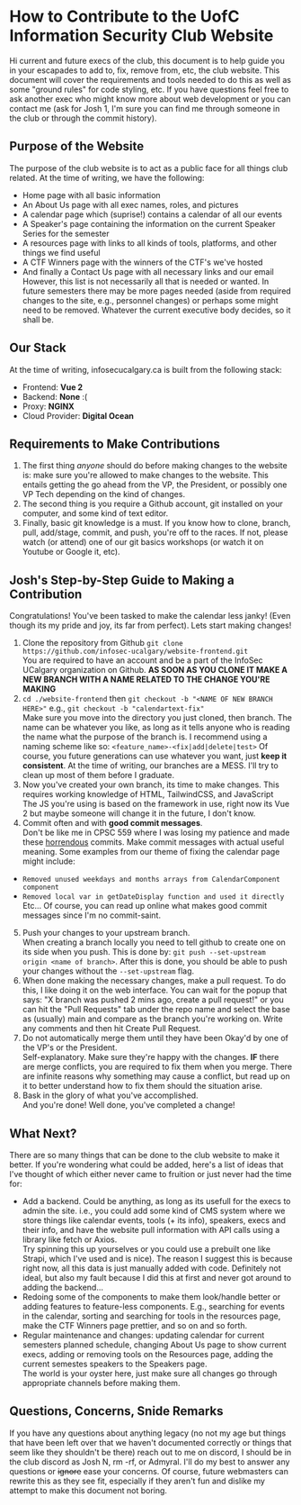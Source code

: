 # How to Contribute to the UofC Information Security Club Website
Hi current and future execs of the club, this document is to help guide you in your escapades to add to, fix, remove from, etc, the club website. 
This document will cover the requirements and tools needed to do this as well as some "ground rules" for code styling, etc. If you have questions feel free
to ask another exec who might know more about web development or you can contact me (ask for Josh 1, I'm sure you can find me through someone in the club or
through the commit history). 

## Purpose of the Website
The purpose of the club website is to act as a public face for all things club related. At the time of writing, we have the following:  
* Home page with all basic information
* An About Us page with all exec names, roles, and pictures
* A calendar page which (suprise!) contains a calendar of all our events
* A Speaker's page containing the information on the current Speaker Series for the semester
* A resources page with links to all kinds of tools, platforms, and other things we find useful
* A CTF Winners page with the winners of the CTF's we've hosted
* And finally a Contact Us page with all necessary links and our email
However, this list is not necessarily all that is needed or wanted. In future semesters there may be more pages needed (aside from required
changes to the site, e.g., personnel changes) or perhaps some might need to be removed. Whatever the current executive body decides, so it shall be.

## Our Stack
At the time of writing, infosecucalgary.ca is built from the following stack:
* Frontend: **Vue 2**
* Backend: **None** :(
* Proxy: **NGINX**
* Cloud Provider: **Digital Ocean**

## Requirements to Make Contributions
1. The first thing *anyone* should do before making changes to the website is: make sure you're allowed to make changes to the website. This entails
getting the go ahead from the VP, the President, or possibly one VP Tech depending on the kind of changes.
2. The second thing is you require a Github account, git installed on your computer, and some kind of text editor.
3. Finally, basic git knowledge is a must. If you know how to clone, branch, pull, add/stage, commit, and push, you're off to the races. If not, please 
watch (or attend) one of our git basics workshops (or watch it on Youtube or Google it, etc).

## Josh's Step-by-Step Guide to Making a Contribution
Congratulations! You've been tasked to make the calendar less janky! (Even though its my pride and joy, its far from perfect). Lets start making changes!
1. Clone the repository from Github
`git clone https://github.com/infosec-ucalgary/website-frontend.git`  
You are required to have an account and be a part of the InfoSec UCalgary organization on Github. 
**AS SOON AS YOU CLONE IT MAKE A NEW BRANCH WITH A NAME RELATED TO THE CHANGE YOU'RE MAKING**
2. `cd ./website-frontend` then `git checkout -b "<NAME OF NEW BRANCH HERE>"` e.g., `git checkout -b "calendartext-fix"`  
Make sure you move into the directory you just cloned, then branch. The name can be whatever you like, as long as it tells anyone who is reading the name
what the purpose of the branch is. I recommend using a naming scheme like so:
`<feature_name>-<fix|add|delete|test>`
Of course, you future generations can use whatever you want, just **keep it consistent**. At the time of writing, our branches are a MESS. I'll try to clean
up most of them before I graduate.  
3. Now you've created your own branch, its time to make changes. This requires working knowledge of HTML, TailwindCSS, and JavaScript  
The JS you're using is based on the framework in use, right now its Vue 2 but maybe someone will change it in the future, I don't know. 
4. Commit often and with **good commit messages**.  
Don't be like me in CPSC 559 where I was losing my patience and made these [horrendous](https://github.com/jdjnovak/CPSC559_Project/commits/main) commits. 
Make commit messages with actual useful meaning. Some examples from our theme of fixing the calendar page might include:  
* `Removed unused weekdays and months arrays from CalendarComponent component`
* `Removed local var in getDateDisplay function and used it directly`
Etc... Of course, you can read up online what makes good commit messages since I'm no commit-saint.
5. Push your changes to your upstream branch.  
When creating a branch locally you need to tell github to create one on its side when you push. This is done by: `git push --set-upstream origin <name of branch>`.
After this is done, you should be able to push your changes without the `--set-upstream` flag.
6. When done making the necessary changes, make a pull request.
To do this, I like doing it on the web interface. You can wait for the popup that says: "X branch was pushed 2 mins ago, create a pull request!" or you can hit the 
"Pull Requests" tab under the repo name and select the base as (usually) main and compare as the branch you're working on. Write any comments and then hit Create
 Pull Request.
7. Do not automatically merge them until they have been Okay'd by one of the VP's or the President.  
Self-explanatory. Make sure they're happy with the changes. **IF** there are merge conflicts, you are required to fix them when you merge. There are infinite reasons 
why something may cause a conflict, but read up on it to better understand how to fix them should the situation arise.
8. Bask in the glory of what you've accomplished.  
And you're done! Well done, you've completed a change!

## What Next?
There are so many things that can be done to the club website to make it better. If you're wondering what could be added, here's a list of ideas that I've thought 
of which either never came to fruition or just never had the time for:
* Add a backend. Could be anything, as long as its usefull for the execs to admin the site. i.e., you could add some kind of CMS system where we store things like 
calendar events, tools (+ its info), speakers, execs and their info, and have the website pull information with API calls using a library like fetch or Axios.  
Try spinning this up yourselves or you could use a prebuilt one like Strapi, which I've used and is nice). The reason I suggest this is because right now, all this
data is just manually added with code. Definitely not ideal, but also my fault because I did this at first and never got around to adding the backend...
* Redoing some of the components to make them look/handle better or adding features to feature-less components. E.g., searching for events in the calendar, sorting 
and searching for tools in the resources page, make the CTF Winners page prettier, and so on and so forth.
* Regular maintenance and changes: updating calendar for current semesters planned schedule, changing About Us page to show current execs, adding or removing tools 
on the Resources page, adding the current semestes speakers to the Speakers page.  
The world is your oyster here, just make sure all changes go through appropriate channels before making them.

## Questions, Concerns, Snide Remarks
If you have any questions about anything legacy (no not my age but things that have been left over that we haven't documented correctly or things that seem like they 
shouldn't be there) reach out to me on discord, I should be in the club discord as Josh N, rm -rf, or Admyral. I'll do my best to answer any questions or ~~ignore~~ ease your 
concerns. Of course, future webmasters can rewrite this as they see fit, especially if they aren't fun and dislike my attempt to make this document not boring.
